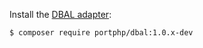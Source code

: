 Install the [DBAL adapter](https://github.com/portphp/dbal):

```bash
$ composer require portphp/dbal:1.0.x-dev
```
